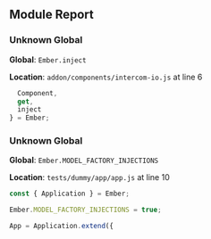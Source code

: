 ## Module Report
### Unknown Global

**Global**: `Ember.inject`

**Location**: `addon/components/intercom-io.js` at line 6

```js
  Component,
  get,
  inject
} = Ember;

```

### Unknown Global

**Global**: `Ember.MODEL_FACTORY_INJECTIONS`

**Location**: `tests/dummy/app/app.js` at line 10

```js
const { Application } = Ember;

Ember.MODEL_FACTORY_INJECTIONS = true;

App = Application.extend({
```
